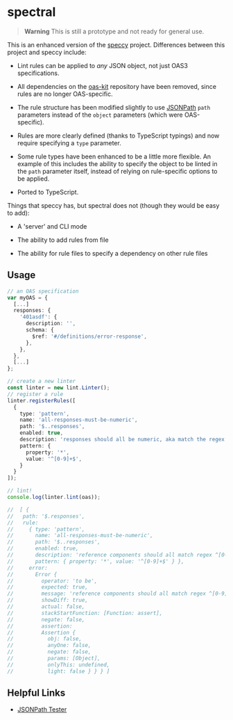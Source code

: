 # spectral

> **Warning** This is still a prototype and not ready for general use.

This is an enhanced version of the [speccy](https://github.com/wework/speccy)
project. Differences between this project and speccy include:

- Lint rules can be applied to _any_ JSON object, not just OAS3 specifications.

- All dependencies on the [oas-kit](https://github.com/Mermade/oas-kit/)
  repository have been removed, since rules are no longer OAS-specific.

- The rule structure has been modified slightly to use
  [JSONPath](http://goessner.net/articles/JsonPath/) `path` parameters instead
  of the `object` parameters (which were OAS-specific).

- Rules are more clearly defined (thanks to TypeScript typings) and now require
  specifying a `type` parameter.

- Some rule types have been enhanced to be a little more flexible. An example of
  this includes the ability to specify the object to be linted in the `path`
  parameter itself, instead of relying on rule-specific options to be applied.

- Ported to TypeScript.

Things that speccy has, but spectral does not (though they would be easy to add):

- A 'server' and CLI mode

- The ability to add rules from file

- The ability for rule files to specify a dependency on other rule files

## Usage

```typescript
// an OAS specification
var myOAS = {
  [...]
  responses: {
    '401asdf': {
      description: '',
      schema: {
        $ref: '#/definitions/error-response',
      },
    },
  },
  [...]
};

// create a new linter
const linter = new lint.Linter();
// register a rule
linter.registerRules([
  {
    type: 'pattern',
    name: 'all-responses-must-be-numeric',
    path: '$..responses',
    enabled: true,
    description: 'responses should all be numeric, aka match the regex ^[0-9]+',
    pattern: {
      property: '*',
      value: '^[0-9]+$',
    }
  }
]);

// lint!
console.log(linter.lint(oas));

//  [ {
//   path: '$.responses',
//   rule:
//     { type: 'pattern',
//       name: 'all-responses-must-be-numeric',
//       path: '$..responses',
//       enabled: true,
//       description: 'reference components should all match regex ^[0-9]+',
//       pattern: { property: '*', value: '^[0-9]+$' } },
//     error:
//       Error {
//         operator: 'to be',
//         expected: true,
//         message: 'reference components should all match regex ^[0-9]+',
//         showDiff: true,
//         actual: false,
//         stackStartFunction: [Function: assert],
//         negate: false,
//         assertion:
//         Assertion {
//           obj: false,
//           anyOne: false,
//           negate: false,
//           params: [Object],
//           onlyThis: undefined,
//           light: false } } } ]
```

## Helpful Links

- [JSONPath Tester](https://jsonpath.curiousconcept.com/)
